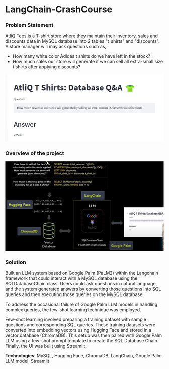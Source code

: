 # LangChain-CrashCourse
### Problem Statement
AtliQ Tees is a T-shirt store where they maintain their inventory, sales and discounts data in MySQL database into 2 tables "t_shirts" and "discounts". A store manager will may ask questions such as,
- How many white color Adidas t shirts do we have left in the stock?
- How much sales our store will generate if we can sell all extra-small size t shirts after applying discounts?

![Alt text](https://github.com/robinyUArizona/Generative-AI/blob/main/Retail%20Industry%20LLM%20projects%20using%20LangChain%20Google%20Palm/AtliQ_T_shirts.jpg)

### Overview of the project
![Project Overview](https://github.com/robinyUArizona/Generative-AI/blob/main/Retail%20Industry%20LLM%20projects%20using%20LangChain%20Google%20Palm/Overview_project.jpg)

### Solution
Built an LLM system based on Google Palm (PaLM2) within the Langchain framework that could interact with a MySQL database using the SQLDatabaseChain class. Users could ask questions in natural language, and the system generated answers by converting those questions into SQL queries and then executing those queries on the MySQL database.

To address the occasional failure of Google Palm LLM models in handling complex queries, the few-shot learning technique was employed.

Few-shot learning involved preparing a training dataset with sample questions and corresponding SQL queries. These training datasets were converted into embedding vectors using Hugging Face and stored in a vector database (ChromaDB). This setup was then paired with Google Palm LLM using a few-shot prompt template to create the SQL Database Chain. Finally, the UI was built using Streamlit.

**Technologies**: MySQL, Hugging Face, ChromaDB, LangChain, Google Palm LLM model, Streamlit